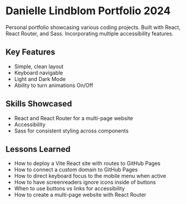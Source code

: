 # Danielle Lindblom Portfolio 2024

Personal portfolio showcasing various coding projects. Built with React, React Router, and Sass. Incorporating multiple accessibility features.


## Key Features

* Simple, clean layout
* Keyboard navigable
* Light and Dark Mode
* Ability to turn animations On/Off


## Skills Showcased

* React and React Router for a multi-page website
* Accessibility
* Sass for consistent styling across components


## Lessons Learned

* How to deploy a Vite React site with routes to GitHub Pages
* How to connect a custom domain to GitHub Pages
* How to direct keyboard focus to the mobile menu when active
* How to have screenreaders ignore icons inside of buttons
* When to use buttons vs links for accessibility
* How to create a multi-page website with React Router

